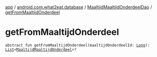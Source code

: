 [app](../../index.md) / [android.com.what2eat.database](../index.md) / [MaaltijdMaaltijdOnderdeelDao](index.md) / [getFromMaaltijdOnderdeel](./get-from-maaltijd-onderdeel.md)

# getFromMaaltijdOnderdeel

`abstract fun getFromMaaltijdOnderdeel(maaltijdOnderdeelId: `[`Long`](https://kotlinlang.org/api/latest/jvm/stdlib/kotlin/-long/index.html)`): `[`List`](https://kotlinlang.org/api/latest/jvm/stdlib/kotlin.collections/-list/index.html)`<`[`MaaltijdMaaltijdOnderdeel`](../../android.com.what2eat.model/-maaltijd-maaltijd-onderdeel/index.md)`>?`